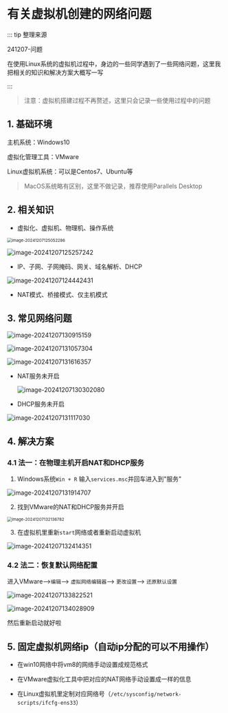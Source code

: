 # 有关虚拟机创建的网络问题

::: tip 整理来源

241207-问题

在使用Linux系统的虚拟机过程中，身边的一些同学遇到了一些网络问题，这里我把相关的知识和解决方案大概写一写

:::

> 注意：虚拟机搭建过程不再赘述，这里只会记录一些使用过程中的问题

## 1. 基础环境

主机系统：Windows10

虚拟化管理工具：VMware

Linux虚拟机系统：可以是Centos7、Ubuntu等

> MacOS系统略有区别，这里不做记录，推荐使用Parallels Desktop



## 2. 相关知识

- 虚拟化、虚拟机、物理机、操作系统

<img src="https://coderethan-1327000741.cos.ap-chengdu.myqcloud.com/blog-pics/image-20241207125052286.png" alt="image-20241207125052286" style="zoom:67%;" />

![image-20241207125257242](https://coderethan-1327000741.cos.ap-chengdu.myqcloud.com/blog-pics/image-20241207125257242.png)

- IP、子网、子网掩码、网关、域名解析、DHCP

![image-20241207124442431](https://coderethan-1327000741.cos.ap-chengdu.myqcloud.com/blog-pics/image-20241207124442431.png)

- NAT模式、桥接模式、仅主机模式



## 3. 常见网络问题

![image-20241207130915159](https://coderethan-1327000741.cos.ap-chengdu.myqcloud.com/blog-pics/image-20241207130915159.png)



![image-20241207131057304](https://coderethan-1327000741.cos.ap-chengdu.myqcloud.com/blog-pics/image-20241207131057304.png)

![image-20241207131616357](https://coderethan-1327000741.cos.ap-chengdu.myqcloud.com/blog-pics/image-20241207131616357.png)

- NAT服务未开启

  ![image-20241207130302080](https://coderethan-1327000741.cos.ap-chengdu.myqcloud.com/blog-pics/image-20241207130302080.png)

- DHCP服务未开启

![image-20241207131117030](https://coderethan-1327000741.cos.ap-chengdu.myqcloud.com/blog-pics/image-20241207131117030.png)





## 4. 解决方案

### 4.1 法一：在物理主机开启NAT和DHCP服务

1. Windows系统`Win + R` 输入`services.msc`并回车进入到"服务"

![image-20241207131914707](https://coderethan-1327000741.cos.ap-chengdu.myqcloud.com/blog-pics/image-20241207131914707.png)

2. 找到VMware的NAT和DHCP服务并开启

<img src="https://coderethan-1327000741.cos.ap-chengdu.myqcloud.com/blog-pics/image-20241207132136782.png" alt="image-20241207132136782" style="zoom: 67%;" />

3. 在虚拟机里重新`start`网络或者重新启动虚拟机

![image-20241207132414351](https://coderethan-1327000741.cos.ap-chengdu.myqcloud.com/blog-pics/image-20241207132414351.png)

### 4.2 法二：恢复默认网络配置

进入VMware—>`编辑`—> `虚拟网络编辑器`—> `更改设置`—> `还原默认设置`

![image-20241207133822521](https://coderethan-1327000741.cos.ap-chengdu.myqcloud.com/blog-pics/image-20241207133822521.png)

![image-20241207134028909](https://coderethan-1327000741.cos.ap-chengdu.myqcloud.com/blog-pics/image-20241207134028909.png)

然后重新启动就好啦



## 5. 固定虚拟机网络ip（自动ip分配的可以不用操作）

- 在win10网络中将vm8的网络手动设置成规范格式

- 在VMware虚拟化工具中把对应的NAT网络手动设置成一样的信息
- 在Linux虚拟机里定制对应网络号（`/etc/sysconfig/network-scripts/ifcfg-ens33`）

